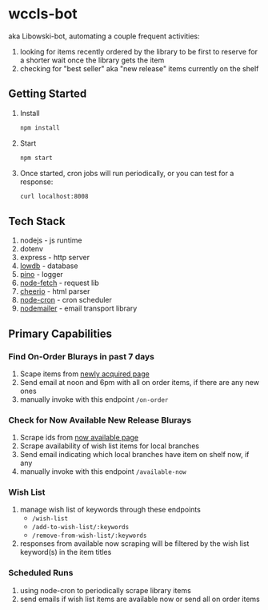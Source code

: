# wccls-bot

aka Libowski-bot, automating a couple frequent activities:

1. looking for items recently ordered by the library to be first to reserve for a shorter wait once the library gets the item
1. checking for "best seller" aka "new release" items currently on the shelf

## Getting Started

1. Install

    ```bash
    npm install
    ```

1. Start

    ```bash
    npm start
    ```

1. Once started, cron jobs will run periodically, or you can test for a response:

    ```bash
    curl localhost:8008
    ```

## Tech Stack

1. nodejs - js runtime
1. dotenv
1. express - http server
1. [lowdb](https://github.com/typicode/lowdb) - database
1. [pino](https://github.com/pinojs/pino) - logger
1. [node-fetch](https://github.com/node-fetch/node-fetch/tree/2.x#readme) - request lib
1. [cheerio](https://github.com/cheeriojs/cheerio) - html parser
1. [node-cron](https://github.com/node-cron/node-cron) - cron scheduler
1. [nodemailer](https://github.com/nodemailer/nodemailer) - email transport library

## Primary Capabilities

### Find On-Order Blurays in past 7 days

1. Scape items from [newly acquired page](https://wccls.bibliocommons.com/v2/search?query=nw%3A%5B0%20TO%20180%5D&searchType=bl&sort=NEWLY_ACQUIRED&suppress=true&title_key=all_newly_acquired&f_FORMAT=BLURAY&f_ON_ORDER=true&f_NEWLY_ACQUIRED=PAST_7_DAYS)
1. Send email at noon and 6pm with all on order items, if there are any new ones
1. manually invoke with this endpoint `/on-order`

### Check for Now Available New Release Blurays

1. Scrape ids from [now available page](https://wccls.bibliocommons.com/v2/search?custom_edit=false&query=anywhere%3A(%5B0%20TO%20180%5D)%20%20%20avlocation%3A%22Beaverton%20Murray%20Scholls%22%20formatcode%3A(BLURAY%20)&searchType=bl&suppress=true&f_STATUS=39&f_NEWLY_ACQUIRED=PAST_180_DAYS)
1. Scrape availability of wish list items for local branches
1. Send email indicating which local branches have item on shelf now, if any
1. manually invoke with this endpoint `/available-now`

### Wish List

1. manage wish list of keywords through these endpoints
    * `/wish-list`
    * `/add-to-wish-list/:keywords`
    * `/remove-from-wish-list/:keywords`
1. responses from available now scraping will be filtered by the wish list keyword(s) in the item titles

### Scheduled Runs

1. using node-cron to periodically scrape library items
1. send emails if wish list items are available now or send all on order items
